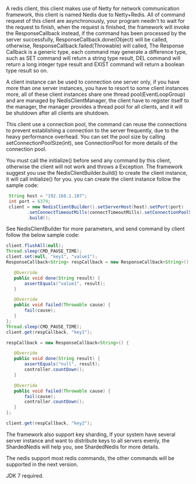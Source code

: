 A redis client, this client makes use of Netty for network communication framework, this client is named Nedis due to Netty+Redis. All of command request of this client are asynchronously, your program needn't to wait for the request to finish, when the request is finished, the framework will invoke the ResponseCallback instead, if the command has been processed by the server successfully, ResponseCallback.done(Object) will be called, otherwise, ResponseCallback.failed(Throwable) will called, The Response Callback is a generic type, each command may generate a difference type, such as SET command will return a string type result, DEL command will return a long integer type result and EXIST command will return a boolean type result so on. 

A client instance can be used to connection one server only, if you have more than one server instances, you have to resort to some client instances more, all of these client instances share one thread pool(EventLoopGroup) and are managed by NedisClientManager, the client have to register itself to the manager, the manager provides a thread pool for all clients, and it will be shutdown after all clients are shutdown. 

This client use a connection pool, the command can reuse the connections to prevent establishing a connection to the server frequently, due to the heavy performance overhead. You can set the pool size by calling setConnectionPoolSize(int), see ConnectionPool for more details of the connection pool. 

You must call the initialize() before send any command by this client, otherwise the client will not work and throws a Exception. The framework suggest you use the NedisClientBuilder.build() to create the client instance, it will call initialize() for you. you can create the client instance follow the sample code: 
```java
 String host = "192.168.1.107";
 int port = 6379;
 client = new NedisClientBuilder().setServerHost(host).setPort(port)
 		.setConnectTimeoutMills(connectTimeoutMills).setConnectionPoolSize(5)
 		.build();
```
 
See NedisClientBuilder for more parameters, and send command by client follow the below sample code: 
 
 ```java
 client.flushAll(null);
 Thread.sleep(CMD_PAUSE_TIME);
 client.set(null, "key1", "value1");
 ResponseCallback<String> respCallback = new ResponseCallback<String>() {
 
 	@Override
 	public void done(String result) {
 		assertEquals("value1", result);
 	}
 
 	@Override
 	public void failed(Throwable cause) {
 		fail(cause);
 	}
 };
 Thread.sleep(CMD_PAUSE_TIME);
 client.get(respCallback, "key1");
 
 respCallback = new ResponseCallback<String>() {
 
 	@Override
 	public void done(String result) {
 		assertEquals("null", result);
 		controller.countDown();
 	}
 
 	@Override
 	public void failed(Throwable cause) {
 		fail(cause);
 		controller.countDown();
 	}
 };
 
 client.get(respCallback, "key2");
 ```
 
 
 
The framework also support key sharding, If your system have several server instance and want to distribute keys to all servers evenly, the ShardedNedis will help you, see ShardedNedis for more details.

The nedis support most redis commands, the other commands will be supported in the next version.

JDK 7 required.
